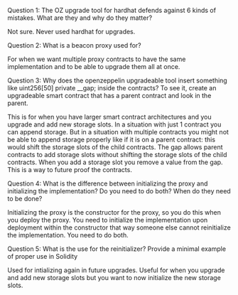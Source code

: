 Question 1: The OZ upgrade tool for hardhat defends against 6 kinds of mistakes. What are they and why do they matter?

Not sure. Never used hardhat for upgrades.

Question 2: What is a beacon proxy used for?

For when we want multiple proxy contracts to have the same implementation and to be able to upgrade them all at once.

Question 3: Why does the openzeppelin upgradeable tool insert something like uint256[50] private __gap; inside the contracts? To see it, create an upgradeable smart contract that has a parent contract and look in the parent.

This is for when you have larger smart contract architectures and you upgrade and add new storage slots. In a situation with just 1 contract you can append storage. But in a situation with multiple contracts you might not be able to append storage properly like if it is on a parent contract: this would shift the storage slots of the child contracts. The gap allows parent contracts to add storage slots without shifting the storage slots of the child contracts. When you add a storage slot you remove a value from the gap. This is a way to future proof the contracts. 

Question 4: What is the difference between initializing the proxy and initializing the implementation? Do you need to do both? When do they need to be done?

Initializing the proxy is the constructor for the proxy, so you do this when you deploy the proxy. You need to initialize the implementation upon deployment within the constructor that way someone else cannot reinitialize the implementation. You need to do both.

Question 5: What is the use for the reinitializer? Provide a minimal example of proper use in Solidity

Used for intializing again in future upgrades. Useful for when you upgrade and add new storage slots but you want to now initialize the new storage slots. 